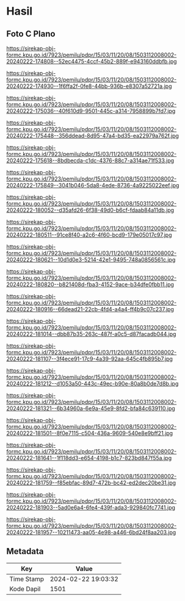 # Hasil

## Foto C Plano

https://sirekap-obj-formc.kpu.go.id/7923/pemilu/pdpr/15/03/11/20/08/1503112008002-20240222-174808--52ec4475-4ccf-45b2-889f-e943160ddbfb.jpg

https://sirekap-obj-formc.kpu.go.id/7923/pemilu/pdpr/15/03/11/20/08/1503112008002-20240222-174930--1f6ffa2f-0fe8-44bb-936b-e8307a52721a.jpg

https://sirekap-obj-formc.kpu.go.id/7923/pemilu/pdpr/15/03/11/20/08/1503112008002-20240222-175036--40f610d9-9501-445c-a314-7958899b7fd7.jpg

https://sirekap-obj-formc.kpu.go.id/7923/pemilu/pdpr/15/03/11/20/08/1503112008002-20240222-175448--356ddead-8d95-47a4-bd35-ea22979a762f.jpg

https://sirekap-obj-formc.kpu.go.id/7923/pemilu/pdpr/15/03/11/20/08/1503112008002-20240222-175618--8bdbecda-c1dc-4376-88c7-a314ae71f533.jpg

https://sirekap-obj-formc.kpu.go.id/7923/pemilu/pdpr/15/03/11/20/08/1503112008002-20240222-175849--3041b046-5da8-4ede-8736-4a9225022eef.jpg

https://sirekap-obj-formc.kpu.go.id/7923/pemilu/pdpr/15/03/11/20/08/1503112008002-20240222-180052--d35afd26-6f38-49d0-b6cf-fdaab84a11db.jpg

https://sirekap-obj-formc.kpu.go.id/7923/pemilu/pdpr/15/03/11/20/08/1503112008002-20240222-180511--91ce8f40-a2c6-4f60-bcd9-179e05017c97.jpg

https://sirekap-obj-formc.kpu.go.id/7923/pemilu/pdpr/15/03/11/20/08/1503112008002-20240222-180621--10d1d0e3-5214-42e1-9495-748a0856561c.jpg

https://sirekap-obj-formc.kpu.go.id/7923/pemilu/pdpr/15/03/11/20/08/1503112008002-20240222-180820--b821408d-fba3-4152-9ace-b34dfe0fbb11.jpg

https://sirekap-obj-formc.kpu.go.id/7923/pemilu/pdpr/15/03/11/20/08/1503112008002-20240222-180916--66dead21-22cb-4fd4-a4a4-ff4b9c07c237.jpg

https://sirekap-obj-formc.kpu.go.id/7923/pemilu/pdpr/15/03/11/20/08/1503112008002-20240222-181014--dbb87b35-263c-487f-a0c5-d87facadb044.jpg

https://sirekap-obj-formc.kpu.go.id/7923/pemilu/pdpr/15/03/11/20/08/1503112008002-20240222-181107--3f4ece91-17c9-4a39-92aa-645c4fb895b7.jpg

https://sirekap-obj-formc.kpu.go.id/7923/pemilu/pdpr/15/03/11/20/08/1503112008002-20240222-181212--d1053a50-443c-49ec-b90e-80a8b0de7d8b.jpg

https://sirekap-obj-formc.kpu.go.id/7923/pemilu/pdpr/15/03/11/20/08/1503112008002-20240222-181321--6b34960a-6e9a-45e9-8fd2-bfa84c639110.jpg

https://sirekap-obj-formc.kpu.go.id/7923/pemilu/pdpr/15/03/11/20/08/1503112008002-20240222-181501--8f0e7115-c504-436a-9609-540e8e9bff21.jpg

https://sirekap-obj-formc.kpu.go.id/7923/pemilu/pdpr/15/03/11/20/08/1503112008002-20240222-181641--1f118dd3-e654-4198-b1c7-823bd847f55a.jpg

https://sirekap-obj-formc.kpu.go.id/7923/pemilu/pdpr/15/03/11/20/08/1503112008002-20240222-181759--f85ebfac-89d7-472b-bc42-ed2dec20be31.jpg

https://sirekap-obj-formc.kpu.go.id/7923/pemilu/pdpr/15/03/11/20/08/1503112008002-20240222-181903--5ad0e6a4-6fe4-439f-ada3-929840fc7741.jpg

https://sirekap-obj-formc.kpu.go.id/7923/pemilu/pdpr/15/03/11/20/08/1503112008002-20240222-181957--10211473-aa05-4e98-a446-6bd24f8aa203.jpg


## Metadata

| Key        | Value               |
| ---------- | ------------------- |
| Time Stamp | 2024-02-22 19:03:32 |
| Kode Dapil | 1501                |



